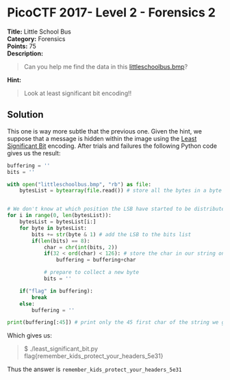 # PicoCTF 2017- Level 2 - Forensics 2

**Title:** Little School Bus  
**Category:** Forensics  
**Points:** 75  
**Description:**

>Can you help me find the data in this [littleschoolbus.bmp](littleschoolbus.bmp)?

**Hint:**

>Look at least significant bit encoding!!

## Solution

This one is way more subtle that the previous one. Given the hint, we suppose that a message is hidden within the image using the [Least Significant Bit](https://en.wikipedia.org/wiki/Least_significant_bit) encoding. After trials and failures the following Python code gives us the result:  


```python
buffering = ''
bits = ''

with open("littleschoolbus.bmp", "rb") as file:
	bytesList = bytearray(file.read()) # store all the bytes in a byte array


# We don't know at which position the LSB have started to be distributed
for i in range(0, len(bytesList)):
	bytesList = bytesList[i:]
	for byte in bytesList:
		bits += str(byte & 1) # add the LSB to the bits list
		if(len(bits) == 8):
			char = chr(int(bits, 2))
			if(32 < ord(char) < 126): # store the char in our string only if readable
				buffering = buffering+char

			# prepare to collect a new byte
			bits = ''

	if("flag" in buffering):
		break
	else:
		buffering = ''

print(buffering[:45]) # print only the 45 first char of the string we got
```

Which gives us:  
>$ ./least_significant_bit.py  
>flag{remember_kids_protect_your_headers_5e31}

Thus the answer is `remember_kids_protect_your_headers_5e31`